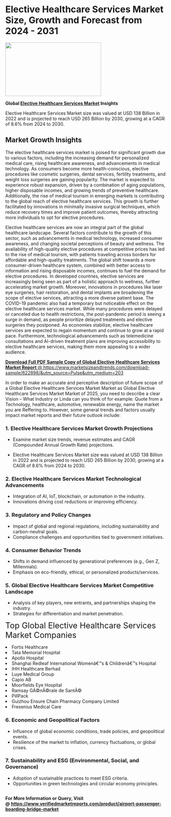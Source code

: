 <H1>Elective Healthcare Services Market Size, Growth and Forecast from 2024 - 2031</H1><img class="aligncenter size-medium wp-image-584254" src="https://thirdeyenews.in/wp-content/uploads/2024/09/Global-Market-Research-300x168.jpeg" alt="" width="300" height="168" /><p><strong>Global&nbsp;<a href="https://www.marketsizeandtrends.com/download-sample/622898/&amp;utm_source=Pulse&amp;utm_medium=203">Elective Healthcare Services Market</a> Insights</strong></p><p>Elective Healthcare Services Market size was valued at USD 138 Billion in 2022 and is projected to reach USD 265 Billion by 2030, growing at a CAGR of 8.6% from 2024 to 2030.</p><p><h2>Market Growth Insights</h2> <p>The elective healthcare services market is poised for significant growth due to various factors, including the increasing demand for personalized medical care, rising healthcare awareness, and advancements in medical technology. As consumers become more health-conscious, elective procedures like cosmetic surgeries, dental services, fertility treatments, and weight loss surgeries are gaining popularity. The market is expected to experience robust expansion, driven by a combination of aging populations, higher disposable incomes, and growing trends of preventive healthcare. Additionally, the rise of medical tourism in emerging markets is contributing to the global reach of elective healthcare services. This growth is further facilitated by innovations in minimally invasive surgical techniques, which reduce recovery times and improve patient outcomes, thereby attracting more individuals to opt for elective procedures.</p> <p><a href="download-sample-link"></a></p> <p>Elective healthcare services are now an integral part of the global healthcare landscape. Several factors contribute to the growth of this sector, such as advancements in medical technology, increased consumer awareness, and changing societal perceptions of beauty and wellness. The availability of high-quality elective procedures at competitive prices has led to the rise of medical tourism, with patients traveling across borders for affordable and high-quality treatments. The global shift towards a more consumer-driven healthcare system, combined with better access to information and rising disposable incomes, continues to fuel the demand for elective procedures. In developed countries, elective services are increasingly being seen as part of a holistic approach to wellness, further accelerating market growth. Moreover, innovations in procedures like laser eye surgeries, hair restoration, and dental implants are broadening the scope of elective services, attracting a more diverse patient base. The COVID-19 pandemic also had a temporary but noticeable effect on the elective healthcare services market. While many procedures were delayed or canceled due to health restrictions, the post-pandemic period is seeing a surge in demand, as people prioritize delayed treatments and elective surgeries they postponed. As economies stabilize, elective healthcare services are expected to regain momentum and continue to grow at a rapid pace. Furthermore, technological advancements such as telemedicine consultations and AI-driven treatment plans are improving accessibility to elective healthcare services, making them more appealing to a wider audience.</p> <p><a href="get-more-link"></p><p><span class=""><strong>Download Full PDF Sample Copy of Global Elective Healthcare Services Market Report</strong> @ <a href="https://www.marketsizeandtrends.com/download-sample/622898/&amp;utm_source=Pulse&amp;utm_medium=203" target="_blank">https://www.marketsizeandtrends.com/download-sample/622898/&amp;utm_source=Pulse&amp;utm_medium=203</a></span></p><p>In order to make an accurate and perceptive description of future scope of a Global&nbsp;Elective Healthcare Services Market Market as Global&nbsp;Elective Healthcare Services Market Market of 2025, you need to describe a clear Vision &ndash; What Industry or Linda can you think of for example: Quote from a Technology, healthcare, automotive, renewable energy, name the market you are Reffering to. However, some general trends and factors usually impact market reports and their future outlook include:</p><h3>1.&nbsp;<strong>Elective Healthcare Services Market Growth Projections</strong></h3><ul><li>Examine market size trends, revenue estimates and CAGR (Compounded Annual Growth Rate) projections.</li><li><p>Elective Healthcare Services Market size was valued at USD 138 Billion in 2022 and is projected to reach USD 265 Billion by 2030, growing at a CAGR of 8.6% from 2024 to 2030.</p></li></ul><h3>2.&nbsp;<strong>Elective Healthcare Services Market Technological Advancements</strong></h3><ul><li>Integration of AI, IoT, blockchain, or automation in the industry.</li><li>Innovations driving cost reductions or improving efficiency.</li></ul><h3>3.&nbsp;<strong>Regulatory and Policy Changes</strong></h3><ul><li>Impact of global and regional regulations, including sustainability and carbon-neutral goals.</li><li>Compliance challenges and opportunities tied to government initiatives.</li></ul><h3>4.&nbsp;<strong>Consumer Behavior Trends</strong></h3><ul><li>Shifts in demand influenced by generational preferences (e.g., Gen Z, Millennials).</li><li>Emphasis on eco-friendly, ethical, or personalized products/services.</li></ul><h3>5.&nbsp;<strong>Global Elective Healthcare Services Market Competitive Landscape</strong></h3><ul><li>Analysis of key players, new entrants, and partnerships shaping the industry.</li><li>Strategies for differentiation and market penetration.</li></ul><p data-pm-slice="1 1 []"><span style="color: inherit; font-family: inherit; font-size: 25px;">Top Global Elective Healthcare Services Market Companies</span></p><div class="" data-test-id=""><p><li>Fortis Healthcare</li><li> Tata Memorial Hospital</li><li> Apollo Hospital</li><li> Shanghai Redleaf International Womenâ€™s & Childrenâ€™s Hospital</li><li> IHH Healthcare Berhad</li><li> Luye Medical Group</li><li> Capio AB</li><li> Moorfields Eye Hospital</li><li> Ramsay GÃ©nÃ©rale de SantÃ©</li><li> PillPack</li><li> Guizhou Ensure Chain Pharmacy Company Limited</li><li> Fresenius Medical Care</li></p></div><h3>6.&nbsp;<strong>Economic and Geopolitical Factors</strong></h3><ul><li>Influence of global economic conditions, trade policies, and geopolitical events.</li><li>Resilience of the market to inflation, currency fluctuations, or global crises.</li></ul><h3>7.&nbsp;<strong>Sustainability and ESG (Environmental, Social, and Governance)</strong></h3><ul><li>Adoption of sustainable practices to meet ESG criteria.</li><li>Opportunities in green technologies and circular economy principles.</li></ul><h2><strong style="font-size: 14px;">For More Information or Query, Visit @&nbsp;</strong><a style="background-color: #ffffff; font-size: 14px;" href="https://www.marketsizeandtrends.com/report/elective-healthcare-services-market/" target="_blank">https://www.verifiedmarketreports.com/product/airport-passenger-boarding-bridge-market</a></h2>
